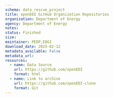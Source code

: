```yaml
---
schema: data_rescue_project 
title: openEDI GitHub Organization Repositories
organization: Department of Energy
agency: Department of Energy
notes: 
status: Finished
size: 
maintainer: PEDP,EDGI
download_date: 2025-02-12
metadata_available: False
metadata_url: 
resources:
  - name: Data Source
    url: https://github.com/openEDI
    format: html
  - name: Link to archive
    url: https://github.com/openEDI-clone
    format: Git
---
```

